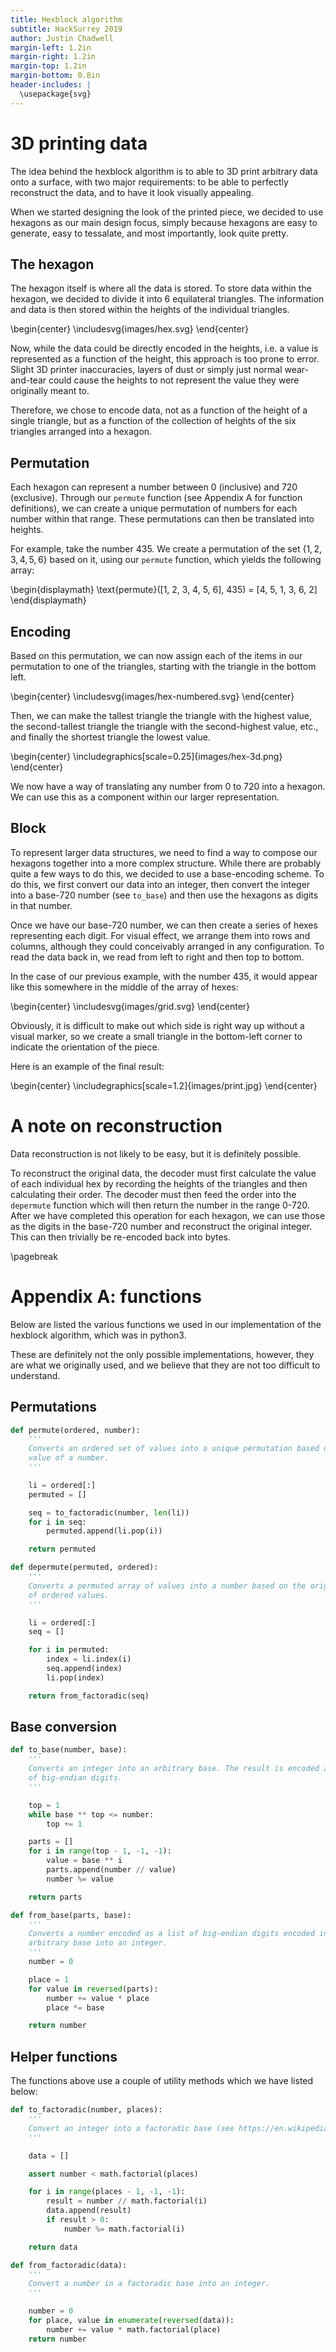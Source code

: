 ```yaml
---
title: Hexblock algorithm
subtitle: HackSurrey 2019
author: Justin Chadwell
margin-left: 1.2in
margin-right: 1.2in
margin-top: 1.2in
margin-bottom: 0.8in
header-includes: |
  \usepackage{svg}
---
```


# 3D printing data

The idea behind the hexblock algorithm is to able to 3D print arbitrary data
onto a surface, with two major requirements: to be able to perfectly
reconstruct the data, and to have it look visually appealing.

When we started designing the look of the printed piece, we decided to use
hexagons as our main design focus, simply because hexagons are easy to
generate, easy to tessalate, and most importantly, look quite pretty.

## The hexagon

The hexagon itself is where all the data is stored. To store data within the
hexagon, we decided to divide it into 6 equilateral triangles. The information
and data is then stored within the heights of the individual triangles.

\begin{center}
  \includesvg{images/hex.svg}
\end{center}

Now, while the data could be directly encoded in the heights, i.e. a value is
represented as a function of the height, this approach is too prone to error.
Slight 3D printer inaccuracies, layers of dust or simply just normal
wear-and-tear could cause the heights to not represent the value they were
originally meant to.

Therefore, we chose to encode data, not as a function of the height of a single
triangle, but as a function of the collection of heights of the six triangles
arranged into a hexagon.

## Permutation

Each hexagon can represent a number between 0 (inclusive) and 720 (exclusive).
Through our `permute` function (see Appendix A for function definitions), we
can create a unique permutation of numbers for each number within that range.
These permutations can then be translated into heights.

For example, take the number 435. We create a permutation of the set $\{1, 2,
3, 4, 5, 6\}$ based on it, using our `permute` function, which yields the
following array:

\begin{displaymath}
\text{permute}([1, 2, 3, 4, 5, 6], 435) = [4, 5, 1, 3, 6, 2]
\end{displaymath}

## Encoding

Based on this permutation, we can now assign each of the items in our
permutation to one of the triangles, starting with the triangle in the bottom
left.

\begin{center}
  \includesvg{images/hex-numbered.svg}
\end{center}

Then, we can make the tallest triangle the triangle with the highest value, the
second-tallest triangle the triangle with the second-highest value, etc., and
finally the shortest triangle the lowest value.

\begin{center}
  \includegraphics[scale=0.25]{images/hex-3d.png}
\end{center}

We now have a way of translating any number from 0 to 720 into a hexagon. We
can use this as a component within our larger representation.

## Block

To represent larger data structures, we need to find a way to compose our
hexagons together into a more complex structure. While there are probably quite
a few ways to do this, we decided to use a base-encoding scheme. To do this, we
first convert our data into an integer, then convert the integer into a
base-720 number (see `to_base`) and then use the hexagons as digits in that
number.

Once we have our base-720 number, we can then create a series of hexes
representing each digit. For visual effect, we arrange them into rows and
columns, although they could conceivably arranged in any configuration. To read
the data back in, we read from left to right and then top to bottom.

In the case of our previous example, with the number 435, it would appear like
this somewhere in the middle of the array of hexes:

\begin{center}
  \includesvg{images/grid.svg}
\end{center}

Obviously, it is difficult to make out which side is right way up without a
visual marker, so we create a small triangle in the bottom-left corner to
indicate the orientation of the piece.

Here is an example of the final result:

\begin{center}
  \includegraphics[scale=1.2]{images/print.jpg}
\end{center}

# A note on reconstruction

Data reconstruction is not likely to be easy, but it is definitely possible.

To reconstruct the original data, the decoder must first calculate the value of
each individual hex by recording the heights of the triangles and then
calculating their order. The decoder must then feed the order into the
`depermute` function which will then return the number in the range 0-720.
After we have completed this operation for each hexagon, we can use those as
the digits in the base-720 number and reconstruct the original integer. This
can then trivially be re-encoded back into bytes.

\pagebreak

# Appendix A: functions

Below are listed the various functions we used in our implementation of the
hexblock algorithm, which was in python3.

These are definitely not the only possible implementations, however, they are
what we originally used, and we believe that they are not too difficult to
understand.

## Permutations

```python
def permute(ordered, number):
    '''
    Converts an ordered set of values into a unique permutation based on the
    value of a number.
    '''

    li = ordered[:]
    permuted = []

    seq = to_factoradic(number, len(li))
    for i in seq:
        permuted.append(li.pop(i))

    return permuted

def depermute(permuted, ordered):
    '''
    Converts a permuted array of values into a number based on the original set
    of ordered values.
    '''

    li = ordered[:]
    seq = []

    for i in permuted:
        index = li.index(i)
        seq.append(index)
        li.pop(index)

    return from_factoradic(seq)
```

## Base conversion

```python
def to_base(number, base):
    '''
    Converts an integer into an arbitrary base. The result is encoded as a list
    of big-endian digits.
    '''

    top = 1
    while base ** top <= number:
        top += 1

    parts = []
    for i in range(top - 1, -1, -1):
        value = base ** i
        parts.append(number // value)
        number %= value

    return parts

def from_base(parts, base):
    '''
    Converts a number encoded as a list of big-endian digits encoded in an
    arbitrary base into an integer.
    '''
    number = 0

    place = 1
    for value in reversed(parts):
        number += value * place
        place *= base

    return number
```

## Helper functions

The functions above use a couple of utility methods which we have listed below:

```python
def to_factoradic(number, places):
    '''
    Convert an integer into a factoradic base (see https://en.wikipedia.org/wiki/Factoradic)
    '''

    data = []

    assert number < math.factorial(places)

    for i in range(places - 1, -1, -1):
        result = number // math.factorial(i)
        data.append(result)
        if result > 0:
            number %= math.factorial(i)

    return data

def from_factoradic(data):
    '''
    Convert a number in a factoradic base into an integer.
    '''

    number = 0
    for place, value in enumerate(reversed(data)):
        number += value * math.factorial(place)
    return number
```
